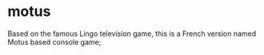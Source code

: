 # motus
Based on the famous Lingo television game, this is a French version named Motus based console game;

